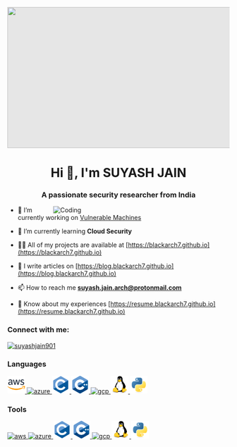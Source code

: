 <img style="display: block;-webkit-user-select: none;margin: auto;cursor: zoom-out;background-color: hsl(0, 0%, 90%);"
 src="https://cms.makerobos.com/media/uploads/froala_editor/images/CHATBOT_RPA_Optimized.gif" width="1600" height="320">
<h1 align="center">Hi 👋, I'm SUYASH JAIN</h1>
<h3 align="center">A passionate security researcher from India</h3>
<img align="right" alt="Coding" width="400" src="https://c.tenor.com/GfSX-u7VGM4AAAAC/coding.gif">

- 🔭 I’m currently working on [Vulnerable Machines](https://blog.blackarch7.github.io)

- 🌱 I’m currently learning **Cloud Security**

- 👨‍💻 All of my projects are available at [https://blackarch7.github.io](https://blackarch7.github.io)

- 📝 I write articles on [https://blog.blackarch7.github.io](https://blog.blackarch7.github.io)

- 📫 How to reach me **suyash.jain.arch@protonmail.com**

- 📄 Know about my experiences [https://resume.blackarch7.github.io](https://resume.blackarch7.github.io)

<h3 align="left">Connect with me:</h3>
<p align="left">
 <a href="https://linkedin.com/in/suyashjain901" target="blank"><img align="center" src="https://raw.githubusercontent.com/rahuldkjain/github-profile-readme-generator/master/src/images/icons/Social/linked-in-alt.svg" alt="suyashjain901" height="30" width="40" /></a>
</p>

<h3 align="left">Languages</h3>
<p align="left"> 
<a href="https://aws.amazon.com" target="_blank" rel="noreferrer"> <img src="https://raw.githubusercontent.com/devicons/devicon/master/icons/amazonwebservices/amazonwebservices-original-wordmark.svg" alt="aws" width="40" height="40"/> </a> 
<a href="https://azure.microsoft.com/en-in/" target="_blank" rel="noreferrer"> <img src="https://www.vectorlogo.zone/logos/microsoft_azure/microsoft_azure-icon.svg" alt="azure" width="40" height="40"/> </a> 
<a href="https://www.cprogramming.com/" target="_blank" rel="noreferrer"> <img src="https://raw.githubusercontent.com/devicons/devicon/master/icons/c/c-original.svg" alt="c" width="40" height="40"/> </a> 
<a href="https://www.w3schools.com/cpp/" target="_blank" rel="noreferrer"> <img src="https://raw.githubusercontent.com/devicons/devicon/master/icons/cplusplus/cplusplus-original.svg" alt="cplusplus" width="40" height="40"/> </a> 
<a href="https://cloud.google.com" target="_blank" rel="noreferrer"> <img src="https://www.vectorlogo.zone/logos/google_cloud/google_cloud-icon.svg" alt="gcp" width="40" height="40"/> </a> 
<a href="https://www.linux.org/" target="_blank" rel="noreferrer"> <img src="https://raw.githubusercontent.com/devicons/devicon/master/icons/linux/linux-original.svg" alt="linux" width="40" height="40"/> </a> 
<a href="https://www.python.org" target="_blank" rel="noreferrer"> <img src="https://raw.githubusercontent.com/devicons/devicon/master/icons/python/python-original.svg" alt="python" width="40" height="40"/> </a> </p>

<h3 align="left">Tools</h3>
<p align="left"> 
<a href="https://aws.amazon.com" target="_blank" rel="noreferrer"> <img src="https://cdn-ssl-devio-img.classmethod.jp/wp-content/uploads/2021/03/aws_logo.1279633de30de16a6ba56242ee86c8c79254b91c.png" alt="aws" width="40" height="40"/> </a> 
<a href="https://azure.microsoft.com/en-in/" target="_blank" rel="noreferrer"> <img src="https://www.vectorlogo.zone/logos/microsoft_azure/microsoft_azure-icon.svg" alt="azure" width="40" height="40"/> </a> 
<a href="https://www.cprogramming.com/" target="_blank" rel="noreferrer"> <img src="https://raw.githubusercontent.com/devicons/devicon/master/icons/c/c-original.svg" alt="c" width="40" height="40"/> </a> 
<a href="https://www.w3schools.com/cpp/" target="_blank" rel="noreferrer"> <img src="https://raw.githubusercontent.com/devicons/devicon/master/icons/cplusplus/cplusplus-original.svg" alt="cplusplus" width="40" height="40"/> </a> 
<a href="https://cloud.google.com" target="_blank" rel="noreferrer"> <img src="https://www.vectorlogo.zone/logos/google_cloud/google_cloud-icon.svg" alt="gcp" width="40" height="40"/> </a> 
<a href="https://www.linux.org/" target="_blank" rel="noreferrer"> <img src="https://raw.githubusercontent.com/devicons/devicon/master/icons/linux/linux-original.svg" alt="linux" width="40" height="40"/> </a> 
<a href="https://www.python.org" target="_blank" rel="noreferrer"> <img src="https://raw.githubusercontent.com/devicons/devicon/master/icons/python/python-original.svg" alt="python" width="40" height="40"/> </a> </p>
